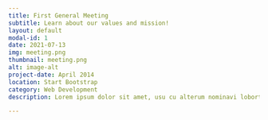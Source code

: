 ```yaml
---
title: First General Meeting
subtitle: Learn about our values and mission!
layout: default
modal-id: 1
date: 2021-07-13
img: meeting.png
thumbnail: meeting.png
alt: image-alt
project-date: April 2014
location: Start Bootstrap
category: Web Development
description: Lorem ipsum dolor sit amet, usu cu alterum nominavi lobortis. At duo novum diceret. Tantas apeirian vix et, usu sanctus postulant inciderint ut, populo diceret necessitatibus in vim. Cu eum dicam feugiat noluisse.

---
```

